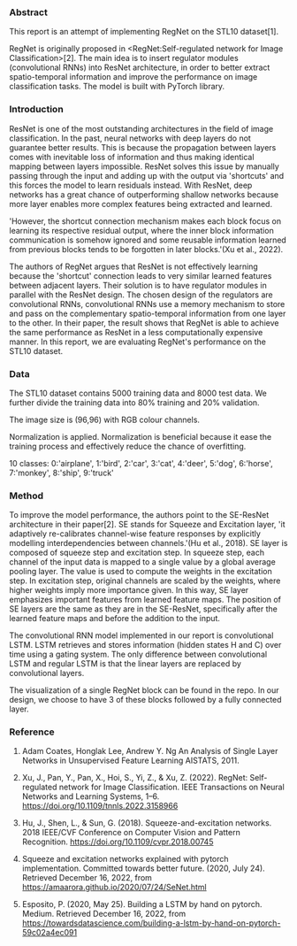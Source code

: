 ### Abstract

This report is an attempt of implementing RegNet on the STL10 dataset[1]. 

RegNet is originally proposed in <RegNet:Self-regulated network for Image Classification>[2]. The main idea is to insert regulator modules (convolutional RNNs) into ResNet architecture, in order to better extract spatio-temporal information and improve the performance on image classification tasks. The model is built with PyTorch library.

### Introduction

ResNet is one of the most outstanding architectures in the field of image classification. In the past, neural networks with deep layers do not guarantee better results. This is because the propagation between layers comes with inevitable loss of information and thus making identical mapping between layers impossible. ResNet solves this issue by manually passing through the input and adding up with the output via 'shortcuts' and this forces the model to learn residuals instead. With ResNet, deep networks has a great chance of outperforming shallow networks because more layer enables more complex features being extracted and learned.

'However, the shortcut connection mechanism makes each block focus on learning its respective residual output, where the inner block information communication is somehow ignored and some reusable information learned from previous blocks tends to be forgotten in later blocks.'(Xu et al., 2022).

The authors of RegNet argues that ResNet is not effectively learning because the 'shortcut' connection leads to very similar learned features between adjacent layers. Their solution is to have regulator modules in parallel with the ResNet design. The chosen design of the regulators are convolutional RNNs,  convolutional RNNs use a memory mechanism to store and pass on the complementary spatio-temporal information from one layer to the other.
In their paper, the result shows that RegNet is able to achieve the same performance as ResNet in a less computationally expensive manner. In this report, we are evaluating RegNet's performance on the STL10 dataset.

### Data

The STL10 dataset contains 5000 training data and 8000 test data. We further divide the training data into 80% training and 20% validation.

The image size is (96,96) with RGB colour channels.

Normalization is applied. Normalization is beneficial because it ease the training process and effectively reduce the chance of overfitting.

10 classes: 0:'airplane', 1:'bird', 2:'car', 3:'cat', 4:'deer', 5:'dog', 6:'horse', 7:'monkey', 8:'ship', 9:'truck'

### Method

To improve the model performance, the authors point to the SE-ResNet architecture in their paper[2]. SE stands for Squeeze and Excitation layer, 'it adaptively re-calibrates channel-wise feature responses by explicitly modelling interdependencies between channels.'(Hu et al., 2018). SE layer is composed of squeeze step and excitation step. In squeeze step, each channel of the input data is mapped to a single value by a global average pooling layer. The value is used to compute the weights in the excitation step. In excitation step, original channels are scaled by the weights, where higher weights imply more importance given. In this way, SE layer emphasizes important features from learned feature maps. The position of SE layers are the same as they are in the SE-ResNet, specifically after the learned feature maps and before the addition to the input.

The convolutional RNN model implemented in our report is convolutional LSTM. LSTM retrieves and stores information (hidden states H and C) over time using a gating system. The only difference between convolutional LSTM and regular LSTM is that the linear layers are replaced by convolutional layers.

The visualization of a single RegNet block can be found in the repo. In our design, we choose to have 3 of these blocks followed by a fully connected layer.

### Reference

1. Adam Coates, Honglak Lee, Andrew Y. Ng An Analysis of Single Layer Networks in Unsupervised Feature Learning AISTATS, 2011.

2. Xu, J., Pan, Y., Pan, X., Hoi, S., Yi, Z., &amp; Xu, Z. (2022). RegNet: Self-regulated network for Image Classification. IEEE Transactions on Neural Networks and Learning Systems, 1–6. https://doi.org/10.1109/tnnls.2022.3158966 

3. Hu, J., Shen, L., &amp; Sun, G. (2018). Squeeze-and-excitation networks. 2018 IEEE/CVF Conference on Computer Vision and Pattern Recognition. https://doi.org/10.1109/cvpr.2018.00745 

4. Squeeze and excitation networks explained with pytorch implementation. Committed towards better future. (2020, July 24). Retrieved December 16, 2022, from https://amaarora.github.io/2020/07/24/SeNet.html 

5. Esposito, P. (2020, May 25). Building a LSTM by hand on pytorch. Medium. Retrieved December 16, 2022, from https://towardsdatascience.com/building-a-lstm-by-hand-on-pytorch-59c02a4ec091 
